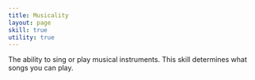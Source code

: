 ```yaml
---
title: Musicality
layout: page
skill: true
utility: true
---
```

The ability to sing or play musical instruments. This skill determines what songs you can play.
